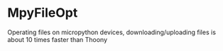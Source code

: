 # MpyFileOpt
Operating files on micropython devices, downloading/uploading files is about 10 times faster than Thoony
